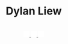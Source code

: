 <div id="header" align="center">
<!-- TYPE WRITER -->
  <div id="header" align="center">
    <h1 font-size="1.2em"> Dylan Liew </h1>
  </div>
  <br>
<!-- SOCIAL MEDIA -->
  <div id="badges">
    <a href="">
      <img src="/rsc/linkeln.png" width="3%"/>
    </a>
    <a href="">
      <img src="/rsc/instagram.png" width="3%"/>
    </a>
    <a href="">
      <img src="/rsc/facebook.png" width="3%"/>
    </a>
  </div>


</div>

<!---
Dylan-Liew/Dylan-Liew is a ✨ special ✨ repository because its `README.md` (this file) appears on your GitHub profile.
You can click the Preview link to take a look at your changes.
--->
